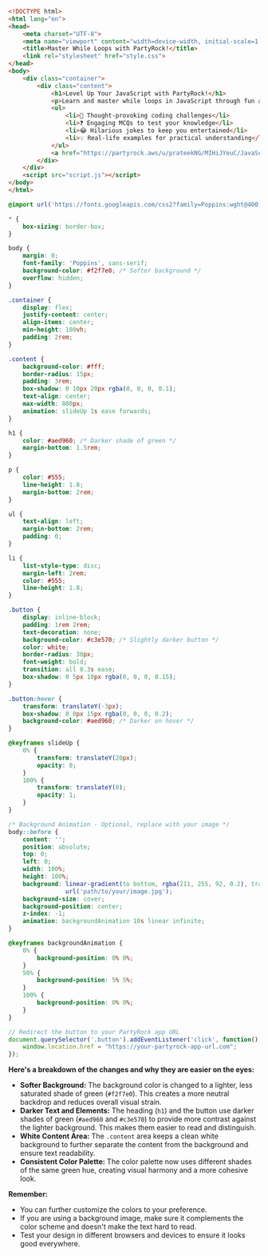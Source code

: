 ```html
<!DOCTYPE html>
<html lang="en">
<head>
    <meta charset="UTF-8">
    <meta name="viewport" content="width=device-width, initial-scale=1.0">
    <title>Master While Loops with PartyRock!</title>
    <link rel="stylesheet" href="style.css">
</head>
<body>
    <div class="container">
        <div class="content">
            <h1>Level Up Your JavaScript with PartyRock!</h1>
            <p>Learn and master while loops in JavaScript through fun and interactive exercises, including:</p>
            <ul>
                <li>🧠 Thought-provoking coding challenges</li>
                <li>❓ Engaging MCQs to test your knowledge</li>
                <li>😂 Hilarious jokes to keep you entertained</li>
                <li>💡 Real-life examples for practical understanding</li>
            </ul>
            <a href="https://partyrock.aws/u/prateekNG/MIHiJYeuC/JavaScript-Playground%3A-Module-3-Fundamentals" target="_blank" class="button">Start Partying with While Loops!</a>
        </div>
    </div>
    <script src="script.js"></script>
</body>
</html>
```

```css
@import url('https://fonts.googleapis.com/css2?family=Poppins:wght@400;700&display=swap');

* {
    box-sizing: border-box;
}

body {
    margin: 0;
    font-family: 'Poppins', sans-serif;
    background-color: #f2f7e0; /* Softer background */
    overflow: hidden;
}

.container {
    display: flex;
    justify-content: center;
    align-items: center;
    min-height: 100vh;
    padding: 2rem;
}

.content {
    background-color: #fff; 
    border-radius: 15px;
    padding: 3rem;
    box-shadow: 0 10px 20px rgba(0, 0, 0, 0.1);
    text-align: center;
    max-width: 800px;
    animation: slideUp 1s ease forwards;
}

h1 {
    color: #aed960; /* Darker shade of green */
    margin-bottom: 1.5rem;
}

p {
    color: #555;
    line-height: 1.8;
    margin-bottom: 2rem;
}

ul {
    text-align: left;
    margin-bottom: 2rem;
    padding: 0;
}

li {
    list-style-type: disc;
    margin-left: 2rem;
    color: #555;
    line-height: 1.8;
}

.button {
    display: inline-block;
    padding: 1rem 2rem;
    text-decoration: none;
    background-color: #c3e570; /* Slightly darker button */
    color: white;
    border-radius: 30px;
    font-weight: bold;
    transition: all 0.3s ease;
    box-shadow: 0 5px 10px rgba(0, 0, 0, 0.15);
}

.button:hover {
    transform: translateY(-3px);
    box-shadow: 0 8px 15px rgba(0, 0, 0, 0.2);
    background-color: #aed960; /* Darker on hover */
}

@keyframes slideUp {
    0% {
        transform: translateY(20px);
        opacity: 0;
    }
    100% {
        transform: translateY(0);
        opacity: 1;
    }
}

/* Background Animation - Optional, replace with your image */
body::before {
    content: '';
    position: absolute;
    top: 0;
    left: 0;
    width: 100%;
    height: 100%;
    background: linear-gradient(to bottom, rgba(211, 255, 92, 0.2), transparent), 
                url('path/to/your/image.jpg'); 
    background-size: cover;
    background-position: center;
    z-index: -1;
    animation: backgroundAnimation 10s linear infinite;
}

@keyframes backgroundAnimation {
    0% {
        background-position: 0% 0%;
    }
    50% {
        background-position: 5% 5%;
    }
    100% {
        background-position: 0% 0%;
    }
}
```

```javascript
// Redirect the button to your PartyRock app URL
document.querySelector('.button').addEventListener('click', function() {
    window.location.href = "https://your-partyrock-app-url.com"; 
});
```

**Here's a breakdown of the changes and why they are easier on the eyes:**

*   **Softer Background:** The background color is changed to a lighter, less saturated shade of green (`#f2f7e0`). This creates a more neutral backdrop and reduces overall visual strain.
*   **Darker Text and Elements:**  The heading (`h1`) and the button use darker shades of green (`#aed960` and `#c3e570`) to provide more contrast against the lighter background. This makes them easier to read and distinguish.
*   **White Content Area:**  The `.content` area keeps a clean white background to further separate the content from the background and ensure text readability.
*   **Consistent Color Palette:**  The color palette now uses different shades of the same green hue, creating visual harmony and a more cohesive look.

**Remember:**

*   You can further customize the colors to your preference.
*   If you are using a background image, make sure it complements the color scheme and doesn't make the text hard to read.
*   Test your design in different browsers and devices to ensure it looks good everywhere. 
